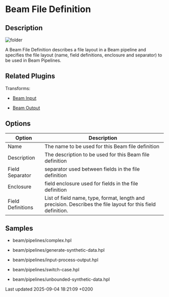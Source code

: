 <div id="header">

# Beam File Definition

</div>

<div id="content">

<div class="sect1">

## Description

<div class="sectionbody">

<div class="paragraph">

<span class="image">![folder](../assets/images/icons/folder.svg)</span>

</div>

<div class="paragraph">

A Beam File Definition describes a file layout in a Beam pipeline and specifies the file layout (name, field definitions, enclosure and separator) to be used in Beam Pipelines.

</div>

</div>

</div>

<div class="sect1">

## Related Plugins

<div class="sectionbody">

<div class="paragraph">

Transforms:

</div>

<div class="ulist">

  - [Beam Input](pipeline/transforms/beamfileinput.4yNY1syaHc)

  - [Beam Output](pipeline/transforms/beamfileoutput.4yNY1syaHc)

</div>

</div>

</div>

<div class="sect1">

## Options

<div class="sectionbody">

| Option            | Description                                                                                                  |
| ----------------- | ------------------------------------------------------------------------------------------------------------ |
| Name              | The name to be used for this Beam file definition                                                            |
| Description       | The description to be used for this Beam file definition                                                     |
| Field Separator   | separator used between fields in the file definition                                                         |
| Enclosure         | field enclosure used for fields in the file definition                                                       |
| Field Definitions | List of field name, type, format, length and precision. Describes the file layout for this field definition. |

</div>

</div>

<div class="sect1">

## Samples

<div class="sectionbody">

<div class="ulist">

  - beam/pipelines/complex.hpl

  - beam/pipelines/generate-synthetic-data.hpl

  - beam/pipelines/input-process-output.hpl

  - beam/pipelines/switch-case.hpl

  - beam/pipelines/unbounded-synthetic-data.hpl

</div>

</div>

</div>

</div>

<div id="footer">

<div id="footer-text">

Last updated 2025-09-04 18:21:09 +0200

</div>

</div>
